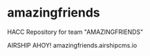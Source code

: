 # amazingfriends

HACC Repository for team "AMAZINGFRIENDS"

AIRSHIP AHOY!
amazingfriends.airshipcms.io